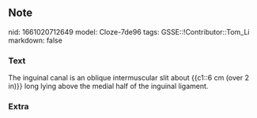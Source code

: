 ## Note
nid: 1661020712649
model: Cloze-7de96
tags: GSSE::!Contributor::Tom_Li
markdown: false

### Text
<div>
  The inguinal canal is an oblique intermuscular slit about {{c1::6
  cm (over 2 in)}} long lying above the medial half of the inguinal
  ligament.
</div>

### Extra

